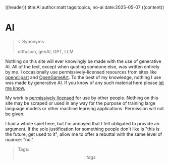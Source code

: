 ((header))
title:AI
author:matt
tags:topics, no-ai
date:2025-05-07
((content))

# AI

>💡 Synonyms
>
> diffusion, genAI, GPT, LLM

Nothing on this site will ever knowingly be made with the use of generative AI. All of the text, except when quoting someone else, was written entirely by me. I occasionally use permissively-licensed resources from sites like [openclipart](https://openclipart.org) and [OpenGameArt](https://opengameart.org). To the best of my knowledge, nothing I use was made by generative AI. If you know of any such material here please <a href="https://mattbee.zone/contact?subject=AI Use">let me know.</a>

My work is [permissively licensed](/license) for use by other people. Nothing on this site may be scraped or used in any way for the purpose of training large language models or other machine learning applications. Permission will not be given.

I had a whole spiel here, but I'm annoyed that I felt obligated to provide an argument. If the sole justification for something people don't like is "this is the future, get used to it", allow me to offer a rebuttal with the same level of nuance: "no."

>Tags: $$tags$$